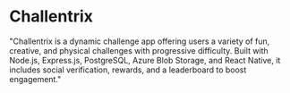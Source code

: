 # Challentrix
"Challentrix is a dynamic challenge app offering users a variety of fun, creative, and physical challenges with progressive difficulty. Built with Node.js, Express.js, PostgreSQL, Azure Blob Storage, and React Native, it includes social verification, rewards, and a leaderboard to boost engagement."
